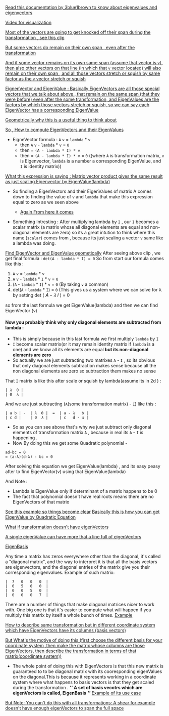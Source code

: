 [Read this documentation by 3blue1brown to know about eigenvalues and eigenvectors](https://www.3blue1brown.com/lessons/eigenvalues)

[Video for visualization](https://youtu.be/PFDu9oVAE-g?si=SbFauUrbJ7Fm3_YJ)

[Most of the vectors are going to get knocked off their span during the transformation , see this clip](https://youtu.be/PFDu9oVAE-g?si=nfvM19IPh24fcWnl&t=87)

[But some vectors do remain on their own span , even after the transformation](https://youtu.be/PFDu9oVAE-g?si=QoGpZc_69YWJPA-r&t=117)

[And if some vector remains on its own same span (assume that vector is `v`), then also other vectors on that line (in which that `v` vector located) will also remain on their own span , and all those vectors stretch or squish by same factor as the `v` vector stretch or squish](https://youtu.be/PFDu9oVAE-g?si=yrwO1egbu7O9w4pa&t=146)

[EignenVector and EigenValue : Basically EigenVectors are all those special vectors that we talk about above , that remain on the same span (that they were before) even after the some transformation, and EigenValues are the factors by which those vectors stretch or squish, so we can say each EigenVector has a corresponding EigenValue](https://youtu.be/PFDu9oVAE-g?si=qkoUJJ6lMFRB3pUc&t=202)

[Geometrically why this is a useful thing to think about](https://youtu.be/PFDu9oVAE-g?si=uhIhj1ohZPoJU_Pj&t=245)

[So , How to compute EigenVectors and their EigenValues](https://youtu.be/PFDu9oVAE-g?si=4bO_ZG06uGMYu2O2&t=327)
- EigneVector formula : `A` `v` = `lambda` * `v`
  - then `A` `v` - `lambda` * `v` = `0` 
  - then = `(A - lambda * I) * v` 
  - then =  `(A - lambda * I) * v` = `0` ((where `A` is transformation matrix, `v` is Eigenvector, `lambda` is a number a corresponding EigenValue, and `I` is identity matrix))

[What this expression is saying : Matrix vector product gives the same result as just scaling Eigenvector by EigenValue(lambda) ](https://youtu.be/PFDu9oVAE-g?si=6fec1rmytwBbUhIk&t=339)

- So finding a EigenVectors and their EigenValues of matrix A comes down to finding the value of `v` and `lambda` that make this expression equal to zero as we seen above

   - [Again From here it comes](https://youtu.be/PFDu9oVAE-g?si=2lWFCpOi_1HGgHFU&t=360)
- Something Intresting : After multiplying lambda by `I` , our `I` becomes a scalar matrix (a matrix whose all diagonal elements are equal and non-diagonal elements are zero) so its a great intution to think where this name (`scalar`) comes from , because its just scaling a vector `v` same like a lambda was doing. 

[Find EigenVector and EigenValue geometically](https://youtu.be/PFDu9oVAE-g?si=jcgUU2zWEnJAYqST&t=422)
After seeing above clip , we get final formula  : `det(A - lambda * I) = 0` 
So from start our formula comes like this : 
1. `A` `v` = `lambda` * `v`
2. `A` `v` - `lambda` * `I` * `v` = `0`
3. (`A` - `lambda` * `I`) * `v` = `0` (By taking `v` a common)
4. det(`A` - `lambda` * `I`) = `0` (This gives us a system where we can solve for 
λ by setting 
det
(
𝐴
−
𝜆
𝐼
)
=
0


so from the last formula we get EigenValue(lambda) and then we can find EigenVector (v)
#### Now you probably think why only diagonal elements are subtracted from lambda : 

- This is simply because in this last formula we first multiply `lambda` by `I` 
- `I` become scalar matrix(or it may remain identity matrix if `lambda` is a one) and we know all its elements are equal **but its non-diagonal elements are zero** 
- So actually we are just subtracting two matrixes `A` - `I` , so its obvious that only diagonal elements subtraction makes sense because all the non diagonal elements are zero so subtraction them makes no sense

That `I` matrix is like this after scale or squish by lambda(assume its in 2d ) :
```
| 𝜆  0 | 
| 0  𝜆 |
```
And we are just subtracting (`A`(some transformation matrix) - `I`) like this :
```
| a b | -  | 𝜆  0 |  =  | a - 𝜆   b |
| c d |    | 0  𝜆 |     | c   d - 𝜆 |
```
- So as you can see above that's why we just subtract only diagonal elements of transformation matrix `A` , because in real its `A` - `I` is happening .
- Now By doing this we get some Quadratic polynomial - 
```
ad-bc = 0
= (a-λ)(d-λ) - bc = 0 
```
After solving this equation we get EigenValue(lambda) , and its easy peasy after to find EigenVector(v) using that EigenValue(lambda)


And Note : 
- Lambda is EigenValue only if determinant of a matrix happens to be 0
- The fact that polynomial doesn't have real roots means there are no EigenVectors of that matrix

[See this example so things become clear](https://youtu.be/PFDu9oVAE-g?si=xCtt1tyCbLkfMwxv&t=570)
[Basically this is how you can get EigenValue by Quadratic Equation](https://youtu.be/PFDu9oVAE-g?si=yegSc9k489hqzk4w&t=592)

[What if transformation doesn't have eigenVectors](https://youtu.be/PFDu9oVAE-g?si=1cxAd5DF_uTQtdQg&t=647)

[A single eigenValue can have more that a line full of eigenVectors](https://youtu.be/PFDu9oVAE-g?si=rf3lx1oE0F4EM9I_&t=745)

[EigenBasis](https://youtu.be/PFDu9oVAE-g?si=49vxVa30HKtXV5p_&t=782)

Any time a matrix has zeros everywhere other than the diagonal, it's called a "diagonal matrix", and the way to interpret it is that all the basis vectors are eigenvectors, and the diagonal entries of the matrix give you their corresponding eigenvalues.
Example of such matrix:
```
|  7   0   0   0  |
|  0   5   0   0  |
|  0   0   5   0  |
|  0   0   0   7  |

```

There are a number of things that make diagonal matrices nicer to work with. One big one is that it's easier to compute what will happen if you multiply this matrix by itself a whole bunch of times.
[Example](https://youtu.be/PFDu9oVAE-g?si=xeBJz9Q679mtrylK&t=837)

[How to describe same transformation but in different coordinate system which have EigenVectors have its columns (basis vectors)](https://youtu.be/PFDu9oVAE-g?si=2dFi2OtfmBCvO7H3&t=899)

[But What's the motive of doing this (first choose the different basis for your coordinate system  ,then make the matrix whose columns are those EigenVectors, then describe the transformation in terms of that matrix(coordinate system))](https://youtu.be/PFDu9oVAE-g?si=dNtVw9BSRGfzdYE4&t=940)
- The whole point of doing this with EigenVectors is that this new matrix is guaranteed to to be diagonal matrix with its cooresponding eigenValues on the diagonal.This is because it represents working in a coordinate system where what happens to basis vectors is that they get scaled during the transformation . 
***''*** **A set of basis vecotrs which are eigenVectors is called, EigenBasis** ***''***
[Example of its use case](https://youtu.be/PFDu9oVAE-g?si=CPvhTa7SWQtb81nk&t=964)

[But Note: You can't do this with all transformations: A shear for example doesn't have enough eigenVectors to span the full space](https://youtu.be/PFDu9oVAE-g?si=Wq9CIybH3P4Ssirz&t=976)